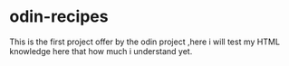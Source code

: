 # odin-recipes

This is the first project offer by the odin project ,here i will test my HTML knowledge here that how much i understand yet.